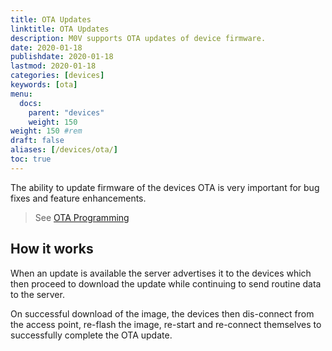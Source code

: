 ```yaml
---
title: OTA Updates
linktitle: OTA Updates
description: M0V supports OTA updates of device firmware.
date: 2020-01-18
publishdate: 2020-01-18
lastmod: 2020-01-18
categories: [devices]
keywords: [ota]
menu:
  docs:
    parent: "devices"
    weight: 150
weight: 150	#rem
draft: false
aliases: [/devices/ota/]
toc: true
---
```


The ability to update firmware of the devices OTA is very important for bug fixes and feature enhancements. 

> See [OTA Programming](https://en.wikipedia.org/wiki/Over-the-air_programming)

## How it works

When an update is available the server advertises it to the devices which then proceed to download the update while continuing to send routine data to the server. 

On successful download of the image, the devices then dis-connect from the access point, re-flash the image, re-start and re-connect themselves to successfully complete the OTA update.   

